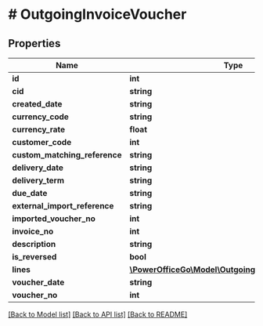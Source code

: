 # # OutgoingInvoiceVoucher

## Properties

Name | Type | Description | Notes
------------ | ------------- | ------------- | -------------
**id** | **int** |  | [optional]
**cid** | **string** |  | [optional]
**created_date** | **string** |  | [optional]
**currency_code** | **string** |  | [optional]
**currency_rate** | **float** |  | [optional]
**customer_code** | **int** |  | [optional]
**custom_matching_reference** | **string** |  | [optional]
**delivery_date** | **string** |  | [optional]
**delivery_term** | **string** |  | [optional]
**due_date** | **string** |  | [optional]
**external_import_reference** | **string** |  | [optional]
**imported_voucher_no** | **int** |  | [optional]
**invoice_no** | **int** |  | [optional]
**description** | **string** |  | [optional]
**is_reversed** | **bool** |  | [optional]
**lines** | [**\PowerOfficeGo\Model\OutgoingInvoiceVoucherLine[]**](OutgoingInvoiceVoucherLine.md) |  | [optional]
**voucher_date** | **string** |  | [optional]
**voucher_no** | **int** |  | [optional]

[[Back to Model list]](../../README.md#models) [[Back to API list]](../../README.md#endpoints) [[Back to README]](../../README.md)
